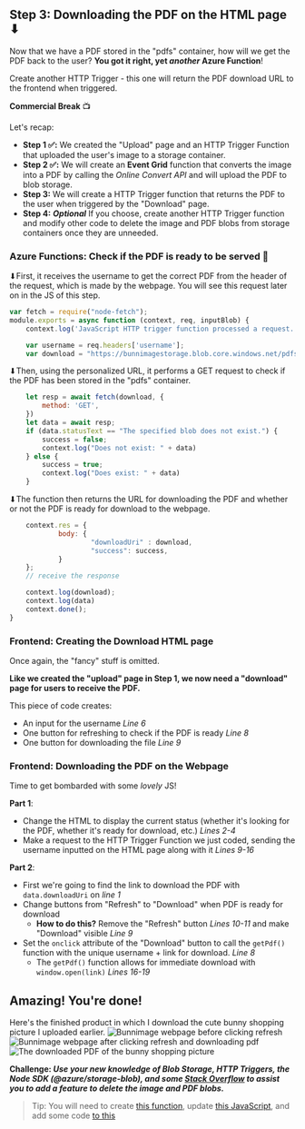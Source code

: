 ## Step 3: Downloading the PDF on the HTML page ⬇
Now that we have a PDF stored in the "pdfs" container, how will we get the PDF back to the user? **You got it right, yet *another* Azure Function**!

Create another HTTP Trigger - this one will return the PDF download URL to the frontend when triggered.

**Commercial Break** 📺

Let's recap:
* **Step 1 ✅:** We created the "Upload" page and an HTTP Trigger Function that uploaded the user's image to a storage container.
* **Step 2 ✅:** We will create an **Event Grid** function that converts the image into a PDF by calling the *Online Convert API* and will upload the PDF to blob storage.
* **Step 3:** We will create a HTTP Trigger function that returns the PDF to the user when triggered by the "Download" page.
* **Step 4:** ***Optional*** If you choose, create another HTTP Trigger function and modify other code to delete the image and PDF blobs from storage containers once they are unneeded.

### Azure Functions: Check if the PDF is ready to be served 🍝

⬇First, it receives the username to get the correct PDF from the header of the request, which is made by the webpage. You will see this request later on in the JS of this step.
```js
var fetch = require("node-fetch");
module.exports = async function (context, req, inputBlob) {
    context.log('JavaScript HTTP trigger function processed a request.');

    var username = req.headers['username'];
    var download = "https://bunnimagestorage.blob.core.windows.net/pdfs/" + username + ".pdf";
```

⬇Then, using the personalized URL, it performs a GET request to check if the PDF has been stored in the "pdfs" container.
```js
    let resp = await fetch(download, {
        method: 'GET',
    })
    let data = await resp;
    if (data.statusText == "The specified blob does not exist.") {
        success = false;
        context.log("Does not exist: " + data)
    } else {
        success = true;
        context.log("Does exist: " + data)
    }

```

⬇The function then returns the URL for downloading the PDF and whether or not the PDF is ready for download to the webpage.
```js
    context.res = {
            body: {
                    "downloadUri" : download,
                    "success": success,
            }
    };
    // receive the response

    context.log(download);
    context.log(data)
    context.done();
}
```

### Frontend: Creating the Download HTML page

Once again, the "fancy" stuff is omitted. 

<script src="https://gist.github.com/emsesc/f727674180de797ba7c55ebd4124eef0.js"></script>


**Like we created the "upload" page in Step 1, we now need a "download" page for users to receive the PDF.**

This piece of code creates:
- An input for the username *Line 6*
- One button for refreshing to check if the PDF is ready *Line 8*
- One button for downloading the file *Line 9*

### Frontend: Downloading the PDF on the Webpage

<!-- Intersperse these comments with your code -->
Time to get bombarded with some *lovely* JS!

**Part 1**:

* Change the HTML to display the current status (whether it's looking for the PDF, whether it's ready for download, etc.) *Lines 2-4*
* Make a request to the HTTP Trigger Function we just coded, sending the username inputted on the HTML page along with it *Lines 9-16*

<script src="https://gist.github.com/emsesc/39f52ee0928f19f709324a1427b9b89f.js"></script>

**Part 2**:

* First we're going to find the link to download the PDF with `data.downloadUri` on *line 1*
* Change buttons from "Refresh" to "Download" when PDF is ready for download
  * **How to do this?** Remove the "Refresh" button *Lines 10-11* and make "Download" visible *Line 9*
* Set the `onclick` attribute of the "Download" button to call the `getPdf()` function with the unique username + link for download. *Line 8*
  * The `getPdf()` function allows for immediate download with `window.open(link)` *Lines 16-19*
  
<script src="https://gist.github.com/emsesc/3eeb6e52e5f8598f226a62e9e809647a.js"></script>


## Amazing! You're done! 

Here's the finished product in which I download the cute bunny shopping picture I uploaded earlier.
![Bunnimage webpage before clicking refresh](https://user-images.githubusercontent.com/69332964/99192741-95d4ad00-2742-11eb-8b77-f0c9e6d159d7.png)
![Bunnimage webpage after clicking refresh and downloading pdf](https://user-images.githubusercontent.com/69332964/99192756-b00e8b00-2742-11eb-9fea-dc64a9083c63.png)
![The downloaded PDF of the bunny shopping picture](https://user-images.githubusercontent.com/69332964/99192766-bbfa4d00-2742-11eb-8371-630af1b21778.png)

**Challenge: *Use your new knowledge of Blob Storage, HTTP Triggers, the Node SDK (@azure/storage-blob), and some [Stack Overflow](https://stackoverflow.com/questions/60716837/how-to-delete-a-blob-from-azure-blob-v12-sdk-for-node-js) to assist you to add a feature to delete the image and PDF blobs.***
> Tip: You will need to create [this function](https://github.com/emsesc/bunnimage/blob/main/azure/deletePDF.js), update [this JavaScript](https://github.com/emsesc/bunnimage/blob/main/js/download.js), and add some code [to this](https://github.com/emsesc/bunnimage/blob/main/azure/convertImage.js)
